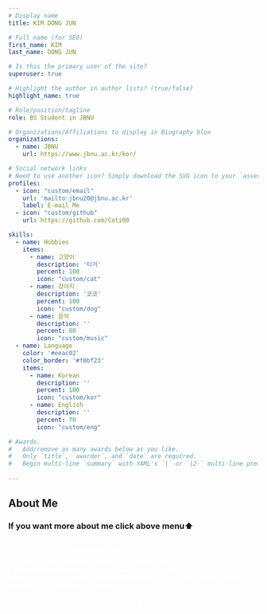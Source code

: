 ```yaml
---
# Display name
title: KIM DONG JUN

# Full name (for SEO)
first_name: KIM
last_name: DONG JUN

# Is this the primary user of the site?
superuser: true

# Highlight the author in author lists? (true/false)
highlight_name: true

# Role/position/tagline
role: BS Student in JBNU

# Organizations/Affiliations to display in Biography blox
organizations:
  - name: JBNU
    url: https://www.jbnu.ac.kr/kor/

# Social network links
# Need to use another icon? Simply download the SVG icon to your `assets/media/icons/` folder.
profiles:
  - icon: "custom/email"
    url: 'mailto:jbnu20@jbnu.ac.kr'
    label: E-mail Me
  - icon: "custom/github"
    url: https://github.com/Coti00

skills:
  - name: Hobbies
    items:
      - name: 고양이
        description: '티거'
        percent: 100
        icon: "custom/cat"
      - name: 강아지
        description: '코코'
        percent: 100
        icon: "custom/dog"
      - name: 음악
        description: ''
        percent: 80
        icon: "custom/music"
  - name: Language
    color: '#eeac02'
    color_border: '#f0bf23'
    items:
      - name: Korean
        description: ''
        percent: 100
        icon: "custom/kor"
      - name: English
        description: ''
        percent: 70
        icon: "custom/eng"

# Awards.
#   Add/remove as many awards below as you like.
#   Only `title`, `awarder`, and `date` are required.
#   Begin multi-line `summary` with YAML's `|` or `|2-` multi-line prefix and indent 2 spaces below.
 
---
```


## About Me
### If you want more about me click above menu⬆️</br>
</br>
<span style='color:white'>
Hello, <b>My name is KIM DONG JUN</b>  </br>
My <b>Majors</b> are <b>AnimalBiotech & ComputerScience</b></br>
I am an <b>Undergraduate Student in Adaptive AI LAB</b> </br>
Interested in using <b>AI for DRUG DISCOVERY</b>, for example, finding <b>target proteins</b> and <b>predicting cytotoxicity</b></br></br>
Click this button to see my Certification⬇️</br></br>
</span>